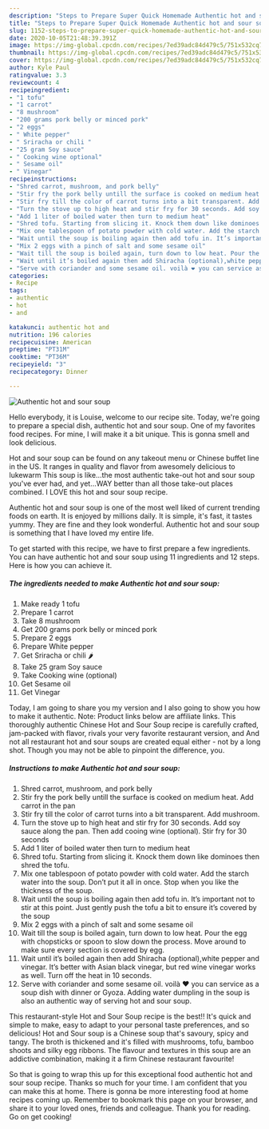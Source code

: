 ```yaml
---
description: "Steps to Prepare Super Quick Homemade Authentic hot and sour soup"
title: "Steps to Prepare Super Quick Homemade Authentic hot and sour soup"
slug: 1152-steps-to-prepare-super-quick-homemade-authentic-hot-and-sour-soup
date: 2020-10-05T21:48:39.391Z
image: https://img-global.cpcdn.com/recipes/7ed39adc84d479c5/751x532cq70/authentic-hot-and-sour-soup-recipe-main-photo.jpg
thumbnail: https://img-global.cpcdn.com/recipes/7ed39adc84d479c5/751x532cq70/authentic-hot-and-sour-soup-recipe-main-photo.jpg
cover: https://img-global.cpcdn.com/recipes/7ed39adc84d479c5/751x532cq70/authentic-hot-and-sour-soup-recipe-main-photo.jpg
author: Kyle Paul
ratingvalue: 3.3
reviewcount: 4
recipeingredient:
- "1 tofu"
- "1 carrot"
- "8 mushroom"
- "200 grams pork belly or minced pork"
- "2 eggs"
- " White pepper"
- " Sriracha or chili "
- "25 gram Soy sauce"
- " Cooking wine optional"
- " Sesame oil"
- " Vinegar"
recipeinstructions:
- "Shred carrot, mushroom, and pork belly"
- "Stir fry the pork belly untill the surface is cooked on medium heat. Add carrot in the pan"
- "Stir fry till the color of carrot turns into a bit transparent. Add mushroom."
- "Turn the stove up to high heat and stir fry for 30 seconds. Add soy sauce along the pan. Then add cooing wine (optional). Stir fry for 30 seconds"
- "Add 1 liter of boiled water then turn to medium heat"
- "Shred tofu. Starting from slicing it. Knock them down like dominoes then shred the tofu."
- "Mix one tablespoon of potato powder with cold water. Add the starch water into the soup. Don’t put it all in once. Stop when you like the thickness of the soup."
- "Wait until the soup is boiling again then add tofu in. It’s important not to stir at this point. Just gently push the tofu a bit to ensure it’s covered by the soup"
- "Mix 2 eggs with a pinch of salt and some sesame oil"
- "Wait till the soup is boiled again, turn down to low heat. Pour the egg with chopsticks or spoon to slow down the process. Move around to make sure every section is covered by egg."
- "Wait until it’s boiled again then add Shiracha (optional),white pepper and vinegar. It’s better with Asian black vinegar, but red wine vinegar works as well. Turn off the heat in 10 seconds."
- "Serve with coriander and some sesame oil. voilà ❤️ you can service as a soup dish with dinner or Gyoza. Adding water dumpling in the soup is also an authentic way of serving hot and sour soup."
categories:
- Recipe
tags:
- authentic
- hot
- and

katakunci: authentic hot and 
nutrition: 196 calories
recipecuisine: American
preptime: "PT31M"
cooktime: "PT36M"
recipeyield: "3"
recipecategory: Dinner

---
```



![Authentic hot and sour soup](https://img-global.cpcdn.com/recipes/7ed39adc84d479c5/751x532cq70/authentic-hot-and-sour-soup-recipe-main-photo.jpg)

Hello everybody, it is Louise, welcome to our recipe site. Today, we're going to prepare a special dish, authentic hot and sour soup. One of my favorites food recipes. For mine, I will make it a bit unique. This is gonna smell and look delicious.

Hot and sour soup can be found on any takeout menu or Chinese buffet line in the US. It ranges in quality and flavor from awesomely delicious to lukewarm This soup is like…the most authentic take-out hot and sour soup you&#39;ve ever had, and yet…WAY better than all those take-out places combined. I LOVE this hot and sour soup recipe.

Authentic hot and sour soup is one of the most well liked of current trending foods on earth. It is enjoyed by millions daily. It is simple, it's fast, it tastes yummy. They are fine and they look wonderful. Authentic hot and sour soup is something that I have loved my entire life.


To get started with this recipe, we have to first prepare a few ingredients. You can have authentic hot and sour soup using 11 ingredients and 12 steps. Here is how you can achieve it.

<!--inarticleads1-->

##### The ingredients needed to make Authentic hot and sour soup:

1. Make ready 1 tofu
1. Prepare 1 carrot
1. Take 8 mushroom
1. Get 200 grams pork belly or minced pork
1. Prepare 2 eggs
1. Prepare  White pepper
1. Get  Sriracha or chili 🌶
1. Take 25 gram Soy sauce
1. Take  Cooking wine (optional)
1. Get  Sesame oil
1. Get  Vinegar


Today, I am going to share you my version and I also going to show you how to make it authentic. Note: Product links below are affiliate links. This thoroughly authentic Chinese Hot and Sour Soup recipe is carefully crafted, jam-packed with flavor, rivals your very favorite restaurant version, and And not all restaurant hot and sour soups are created equal either - not by a long shot. Though you may not be able to pinpoint the difference, you. 

<!--inarticleads2-->

##### Instructions to make Authentic hot and sour soup:

1. Shred carrot, mushroom, and pork belly
1. Stir fry the pork belly untill the surface is cooked on medium heat. Add carrot in the pan
1. Stir fry till the color of carrot turns into a bit transparent. Add mushroom.
1. Turn the stove up to high heat and stir fry for 30 seconds. Add soy sauce along the pan. Then add cooing wine (optional). Stir fry for 30 seconds
1. Add 1 liter of boiled water then turn to medium heat
1. Shred tofu. Starting from slicing it. Knock them down like dominoes then shred the tofu.
1. Mix one tablespoon of potato powder with cold water. Add the starch water into the soup. Don’t put it all in once. Stop when you like the thickness of the soup.
1. Wait until the soup is boiling again then add tofu in. It’s important not to stir at this point. Just gently push the tofu a bit to ensure it’s covered by the soup
1. Mix 2 eggs with a pinch of salt and some sesame oil
1. Wait till the soup is boiled again, turn down to low heat. Pour the egg with chopsticks or spoon to slow down the process. Move around to make sure every section is covered by egg.
1. Wait until it’s boiled again then add Shiracha (optional),white pepper and vinegar. It’s better with Asian black vinegar, but red wine vinegar works as well. Turn off the heat in 10 seconds.
1. Serve with coriander and some sesame oil. voilà ❤️ you can service as a soup dish with dinner or Gyoza. Adding water dumpling in the soup is also an authentic way of serving hot and sour soup.


This restaurant-style Hot and Sour Soup recipe is the best!! It&#39;s quick and simple to make, easy to adapt to your personal taste preferences, and so delicious! Hot and Sour soup is a Chinese soup that&#39;s savoury, spicy and tangy. The broth is thickened and it&#39;s filled with mushrooms, tofu, bamboo shoots and silky egg ribbons. The flavour and textures in this soup are an addictive combination, making it a firm Chinese restaurant favourite! 

So that is going to wrap this up for this exceptional food authentic hot and sour soup recipe. Thanks so much for your time. I am confident that you can make this at home. There is gonna be more interesting food at home recipes coming up. Remember to bookmark this page on your browser, and share it to your loved ones, friends and colleague. Thank you for reading. Go on get cooking!
